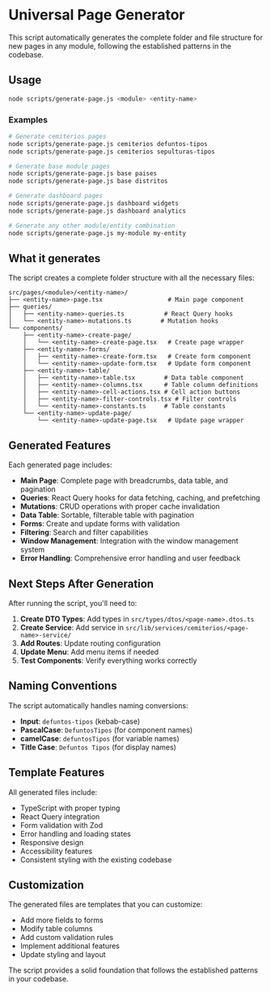 # Universal Page Generator

This script automatically generates the complete folder and file structure for new pages in any module, following the established patterns in the codebase.

## Usage

```bash
node scripts/generate-page.js <module> <entity-name>
```

### Examples

```bash
# Generate cemiterios pages
node scripts/generate-page.js cemiterios defuntos-tipos
node scripts/generate-page.js cemiterios sepulturas-tipos

# Generate base module pages
node scripts/generate-page.js base paises
node scripts/generate-page.js base distritos

# Generate dashboard pages
node scripts/generate-page.js dashboard widgets
node scripts/generate-page.js dashboard analytics

# Generate any other module/entity combination
node scripts/generate-page.js my-module my-entity
```

## What it generates

The script creates a complete folder structure with all the necessary files:

```
src/pages/<module>/<entity-name>/
├── <entity-name>-page.tsx                  # Main page component
├── queries/
│   ├── <entity-name>-queries.ts           # React Query hooks
│   └── <entity-name>-mutations.ts        # Mutation hooks
└── components/
    ├── <entity-name>-create-page/
    │   └── <entity-name>-create-page.tsx   # Create page wrapper
    ├── <entity-name>-forms/
    │   ├── <entity-name>-create-form.tsx   # Create form component
    │   └── <entity-name>-update-form.tsx   # Update form component
    ├── <entity-name>-table/
    │   ├── <entity-name>-table.tsx        # Data table component
    │   ├── <entity-name>-columns.tsx      # Table column definitions
    │   ├── <entity-name>-cell-actions.tsx # Cell action buttons
    │   ├── <entity-name>-filter-controls.tsx # Filter controls
    │   └── <entity-name>-constants.ts     # Table constants
    └── <entity-name>-update-page/
        └── <entity-name>-update-page.tsx   # Update page wrapper
```

## Generated Features

Each generated page includes:

- **Main Page**: Complete page with breadcrumbs, data table, and pagination
- **Queries**: React Query hooks for data fetching, caching, and prefetching
- **Mutations**: CRUD operations with proper cache invalidation
- **Data Table**: Sortable, filterable table with pagination
- **Forms**: Create and update forms with validation
- **Filtering**: Search and filter capabilities
- **Window Management**: Integration with the window management system
- **Error Handling**: Comprehensive error handling and user feedback

## Next Steps After Generation

After running the script, you'll need to:

1. **Create DTO Types**: Add types in `src/types/dtos/<page-name>.dtos.ts`
2. **Create Service**: Add service in `src/lib/services/cemiterios/<page-name>-service/`
3. **Add Routes**: Update routing configuration
4. **Update Menu**: Add menu items if needed
5. **Test Components**: Verify everything works correctly

## Naming Conventions

The script automatically handles naming conversions:

- **Input**: `defuntos-tipos` (kebab-case)
- **PascalCase**: `DefuntosTipos` (for component names)
- **camelCase**: `defuntosTipos` (for variable names)
- **Title Case**: `Defuntos Tipos` (for display names)

## Template Features

All generated files include:

- TypeScript with proper typing
- React Query integration
- Form validation with Zod
- Error handling and loading states
- Responsive design
- Accessibility features
- Consistent styling with the existing codebase

## Customization

The generated files are templates that you can customize:

- Add more fields to forms
- Modify table columns
- Add custom validation rules
- Implement additional features
- Update styling and layout

The script provides a solid foundation that follows the established patterns in your codebase.
